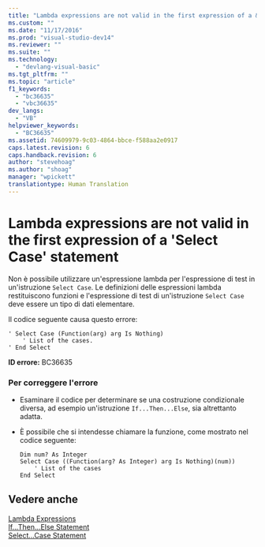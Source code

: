```yaml
---
title: "Lambda expressions are not valid in the first expression of a &#39;Select Case&#39; statement | Microsoft Docs"
ms.custom: ""
ms.date: "11/17/2016"
ms.prod: "visual-studio-dev14"
ms.reviewer: ""
ms.suite: ""
ms.technology: 
  - "devlang-visual-basic"
ms.tgt_pltfrm: ""
ms.topic: "article"
f1_keywords: 
  - "bc36635"
  - "vbc36635"
dev_langs: 
  - "VB"
helpviewer_keywords: 
  - "BC36635"
ms.assetid: 74609979-9c03-4864-bbce-f588aa2e0917
caps.latest.revision: 6
caps.handback.revision: 6
author: "stevehoag"
ms.author: "shoag"
manager: "wpickett"
translationtype: Human Translation
---
```

# Lambda expressions are not valid in the first expression of a &#39;Select Case&#39; statement
Non è possibile utilizzare un'espressione lambda per l'espressione di test in un'istruzione `Select Case`.  Le definizioni delle espressioni lambda restituiscono funzioni e l'espressione di test di un'istruzione `Select Case` deve essere un tipo di dati elementare.  
  
 Il codice seguente causa questo errore:  
  
```vb#  
' Select Case (Function(arg) arg Is Nothing)  
    ' List of the cases.  
' End Select  
```  
  
 **ID errore:** BC36635  
  
### Per correggere l'errore  
  
-   Esaminare il codice per determinare se una costruzione condizionale diversa, ad esempio un'istruzione `If...Then...Else`, sia altrettanto adatta.  
  
-   È possibile che si intendesse chiamare la funzione, come mostrato nel codice seguente:  
  
    ```vb#  
    Dim num? As Integer  
    Select Case ((Function(arg? As Integer) arg Is Nothing)(num))  
        ' List of the cases  
    End Select  
    ```  
  
## Vedere anche  
 [Lambda Expressions](../../../visual-basic/programming-guide/language-features/procedures/lambda-expressions.md)   
 [If...Then...Else Statement](../../../visual-basic/language-reference/statements/if-then-else-statement.md)   
 [Select...Case Statement](../../../visual-basic/language-reference/statements/select-case-statement.md)